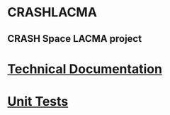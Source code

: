 CRASHLACMA
==========

## CRASH Space LACMA project

# [Technical Documentation](https://github.com/levisimons/CRASHLACMA/wiki/Technical-Outline)
# [Unit Tests](https://github.com/levisimons/CRASHLACMA/wiki/Unit-Tests)


